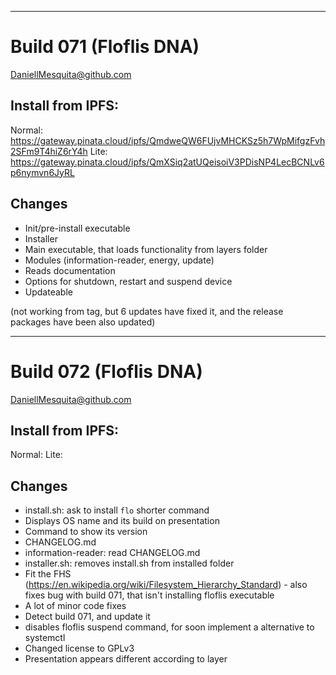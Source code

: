 ----

# Build 071 (Floflis DNA)

DaniellMesquita@github.com

## Install from IPFS:
Normal: https://gateway.pinata.cloud/ipfs/QmdweQW6FUjvMHCKSz5h7WpMifgzFvh2SFm9T4hiZ6rY4h
Lite: https://gateway.pinata.cloud/ipfs/QmXSiq2atUQeisoiV3PDisNP4LecBCNLv6p6nymvn6JyRL

## Changes

* Init/pre-install executable
* Installer
* Main executable, that loads functionality from layers folder
* Modules (information-reader, energy, update)
* Reads documentation
* Options for shutdown, restart and suspend device
* Updateable

(not working from tag, but 6 updates have fixed it, and the release packages have been also updated)

----

# Build 072 (Floflis DNA)

DaniellMesquita@github.com

## Install from IPFS:
Normal: 
Lite: 

## Changes

* install.sh: ask to install `flo` shorter command
* Displays OS name and its build on presentation
* Command to show its version
* CHANGELOG.md
* information-reader: read CHANGELOG.md
* installer.sh: removes install.sh from installed folder
* Fit the FHS (https://en.wikipedia.org/wiki/Filesystem_Hierarchy_Standard) - also fixes bug with build 071, that isn't installing floflis executable
* A lot of minor code fixes
* Detect build 071, and update it
* disables floflis suspend command, for soon implement a alternative to systemctl
* Changed license to GPLv3
* Presentation appears different according to layer
